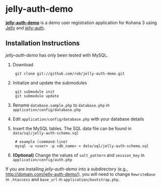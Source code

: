 # jelly-auth-demo

**[jelly-auth-demo](http://github.com/rob/jelly-auth-demo)** is a demo user registration application for Kohana 3 using [Jelly](http://github.com/jonathangeiger/kohana-jelly) and [jelly-auth](http://github.com/raeldc/jelly-auth).

## Installation Instructions

*jelly-auth-demo* has only been tested with MySQL.

1. Download

        git clone git://github.com/rob/jelly-auth-demo.git

2. Initialize and update the submodules

        git submodule init
        git submodule update
        
3. Rename `database.sample.php` to `database.php` in `application/config/database.php`

4. Edit `application/config/database.php` with your database details

5. Insert the MySQL tables. The SQL data file can be found in `data/sql/jelly-auth-schema.sql`

        # example (command-line)
        mysql -u <user> -p <db_name> < data/sql/jelly-auth-schema.sql

6. **(Optional)** Change the values of `salt_pattern` and `session_key` in `application/config/auth.php`

If you are installing *jelly-auth-demo* into a subdirectory (e.g., http://domain.com/jelly-auth-demo/), you will need to change `RewriteBase` in `.htaccess` and `base_url` in `application/bootstrap.php`.
